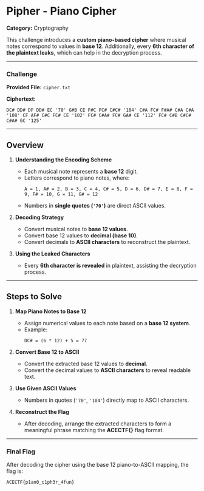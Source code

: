 # Pipher - Piano Cipher  

**Category:** Cryptography  

This challenge introduces a **custom piano-based cipher** where musical notes correspond to values in **base 12**. Additionally, every **6th character of the plaintext leaks**, which can help in the decryption process.  

---

### Challenge  

**Provided File:** `cipher.txt`  

**Ciphertext:**  
```
DC# DD# DF DD# EC '70' G#B CE F#C FC# C#C# '104' C#A FC# F#A# C#A C#A '108' CF AF# C#C FC# CE '102' FC# C#A# FC# GA# CE '112' FC# C#B C#C# C#A# GC '125'
```

---

## Overview  

1. **Understanding the Encoding Scheme**  
   - Each musical note represents a **base 12** digit.  
   - Letters correspond to piano notes, where:  
     ```
     A = 1, A# = 2, B = 3, C = 4, C# = 5, D = 6, D# = 7, E = 8, F = 9, F# = 10, G = 11, G# = 12
     ```
   - Numbers in **single quotes (`'70'`)** are direct ASCII values.

2. **Decoding Strategy**  
   - Convert musical notes to **base 12 values**.  
   - Convert base 12 values to **decimal (base 10)**.  
   - Convert decimals to **ASCII characters** to reconstruct the plaintext.  

3. **Using the Leaked Characters**  
   - Every **6th character is revealed** in plaintext, assisting the decryption process.  

---

## Steps to Solve  

1. **Map Piano Notes to Base 12**  
   - Assign numerical values to each note based on a **base 12 system**.  
   - Example:  
     ```
     DC# = (6 * 12) + 5 = 77
     ```

2. **Convert Base 12 to ASCII**  
   - Convert the extracted base 12 values to **decimal**.  
   - Convert the decimal values to **ASCII characters** to reveal readable text.  

3. **Use Given ASCII Values**  
   - Numbers in quotes (`'70'`, `'104'`) directly map to ASCII characters.  

4. **Reconstruct the Flag**  
   - After decoding, arrange the extracted characters to form a meaningful phrase matching the **ACECTF{}** flag format.  

---

### Final Flag  

After decoding the cipher using the base 12 piano-to-ASCII mapping, the flag is:  

```
ACECTF{p1an0_c1ph3r_4fun}
```
